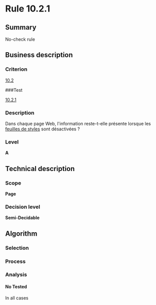 # Rule 10.2.1

## Summary

No-check rule

## Business description

### Criterion

[10.2](http://references.modernisation.gouv.fr/referentiel-technique-0#crit-10-2)

###Test

[10.2.1](http://references.modernisation.gouv.fr/referentiel-technique-0#test-10-2-1)

### Description

Dans chaque page Web, l'information reste-t-elle pr&eacute;sente lorsque les <a href="http://references.modernisation.gouv.fr/referentiel-technique-0#mFeuilleStyle">feuilles de styles</a> sont d&eacute;sactiv&eacute;es ?

### Level

**A**

## Technical description

### Scope

**Page**

### Decision level

**Semi-Decidable**

## Algorithm

### Selection

### Process

### Analysis

#### No Tested 

In all cases

